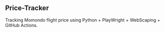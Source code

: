 ## Price-Tracker

Tracking Momondo flight price using Python + PlayWright + WebScaping + GitHub Actions.


